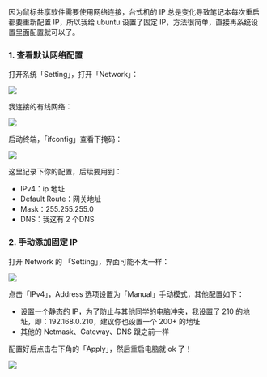 因为鼠标共享软件需要使用网络连接，台式机的 IP 总是变化导致笔记本每次重启都要重新配置 IP，所以我给 ubuntu 设置了固定 IP，方法很简单，直接再系统设置里面配置就可以了。

### 1. 查看默认网络配置

打开系统「Setting」，打开「Network」：

![](https://dlonng.oss-cn-shenzhen.aliyuncs.com/blog/ubuntu_setting_network.png)

我连接的有线网络：

![](https://dlonng.oss-cn-shenzhen.aliyuncs.com/blog/wired_config.png)

启动终端，「ifconfig」查看下掩码：

![](https://dlonng.oss-cn-shenzhen.aliyuncs.com/blog/mask.png)

这里记录下你的配置，后续要用到：

- IPv4：ip 地址
- Default Route：网关地址
- Mask：255.255.255.0
- DNS：我这有 2 个DNS

### 2. 手动添加固定 IP

打开 Network 的 「Setting」，界面可能不太一样：

![](https://dlonng.oss-cn-shenzhen.aliyuncs.com/blog/wired_setting.png)

点击「IPv4」，Address 选项设置为「Manual」手动模式，其他配置如下：

- 设置一个静态的 IP，为了防止与其他同学的电脑冲突，我设置了 210 的地址，即：192.168.0.210，建议你也设置一个 200+ 的地址
- 其他的 Netmask、Gateway、DNS 跟之前一样

配置好后点击右下角的「Apply」，然后重启电脑就 ok 了！

![](https://dlonng.oss-cn-shenzhen.aliyuncs.com/blog/config_static_ip.png)
